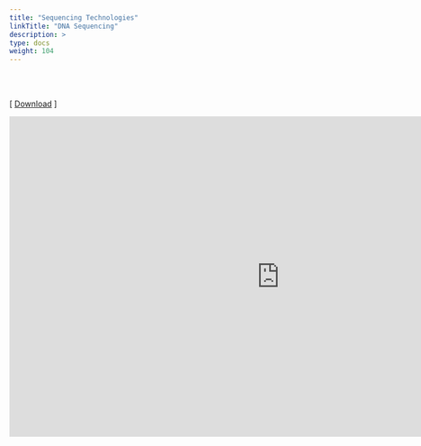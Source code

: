 ```yaml
---
title: "Sequencing Technologies"
linkTitle: "DNA Sequencing"
description: >
type: docs
weight: 104
---
```


<br></br>

[ [Download](https://docs.google.com/presentation/d/1Kk6U2KmRDYCTVxtxk-bNjM7tiJ5XKgzpN-la1vtmKjk/edit?usp=sharing) ]


<iframe src="https://docs.google.com/presentation/d/e/2PACX-1vRsk9CFKS6MIkvpwTFBmgG4OFUvzI08-uUu_KMP1zMexB_FIQbPaBisN7LobXS8lAcMtuBYja4nQLGQ/embed?start=false&loop=false&delayms=60000" frameborder="0" width="960" height="569" allowfullscreen="true" mozallowfullscreen="true" webkitallowfullscreen="true"></iframe>




